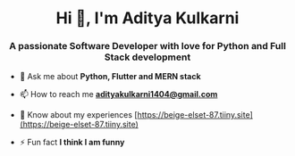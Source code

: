 <h1 align="center">Hi 👋, I'm Aditya Kulkarni</h1>
<h3 align="center">A passionate Software Developer with love for Python and Full Stack development</h3>

- 💬 Ask me about **Python, Flutter and MERN stack**

- 📫 How to reach me **adityakulkarni1404@gmail.com**

- 📄 Know about my experiences [https://beige-elset-87.tiiny.site](https://beige-elset-87.tiiny.site)

- ⚡ Fun fact **I think I am funny**



